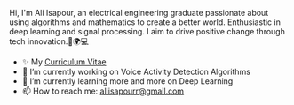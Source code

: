 Hi, I'm Ali Isapour, an electrical engineering graduate passionate about using algorithms and mathematics to create a better world. Enthusiastic in deep learning and signal processing. I aim to drive positive change through tech innovation.🌟🌍💻 
- ✨ My [Curriculum Vitae](https://drive.google.com/file/d/1xzLJJ8HnAiwmba6FZhZj0BUthqFAWkml/view?usp=sharing)
- 🔭 I’m currently working on Voice Activity Detection Algorithms
- 🌱 I’m currently learning more and more on Deep Learning
- 📫 How to reach me: aliisapourr@gmail.com

<!--
**aliisapour/Aliisapour** is a ✨ _special_ ✨ repository because its `README.md` (this file) appears on your GitHub profile.



-->
